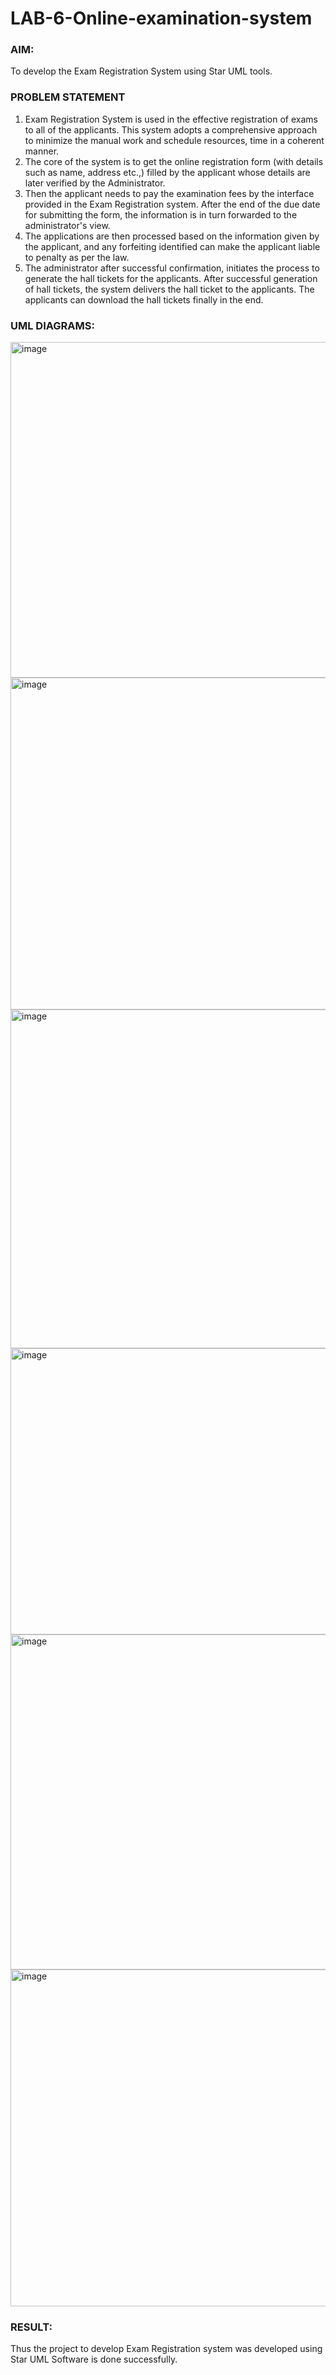 # LAB-6-Online-examination-system
### AIM:
To develop the Exam Registration System using Star UML tools.
### PROBLEM STATEMENT
1. Exam Registration System is used in the effective registration of exams to all of the
applicants. This system adopts a comprehensive approach to minimize the manual work and
schedule resources, time in a coherent manner.
2. The core of the system is to get the online registration form (with details such as name,
address etc.,) filled by the applicant whose details are later verified by the Administrator.
3. Then the applicant needs to pay the examination fees by the interface provided in the
Exam Registration system. After the end of the due date for submitting the form, the
information is in turn forwarded to the administrator's view.
4. The applications are then processed based on the information given by the applicant,
and any forfeiting identified can make the applicant liable to penalty as per the law.
5. The administrator after successful confirmation, initiates the process to generate the
hall tickets for the applicants. After successful generation of hall tickets, the system delivers
the hall ticket to the applicants. The applicants can download the hall tickets finally in the end.
### UML DIAGRAMS:

<img width="734" height="537" alt="image" src="https://github.com/user-attachments/assets/10b7e70f-34a9-4470-9e23-3ae7e4553e1c" />

<img width="739" height="531" alt="image" src="https://github.com/user-attachments/assets/c650d5c7-f8ad-4f48-863d-92e2a3d97fe4" />

<img width="736" height="542" alt="image" src="https://github.com/user-attachments/assets/590976b8-980a-4937-b5b1-e0d76f76f7a4" />

<img width="740" height="458" alt="image" src="https://github.com/user-attachments/assets/db5f3ec4-c680-4aba-9617-35f10ebd7bce" />

<img width="751" height="536" alt="image" src="https://github.com/user-attachments/assets/4dc787e1-e613-446c-b5fa-b3062893f50f" />

<img width="751" height="539" alt="image" src="https://github.com/user-attachments/assets/17627f57-9ef1-4491-a26a-15675a32b620" />


### RESULT:
Thus the project to develop Exam Registration system was developed using Star UML
Software is done successfully.
